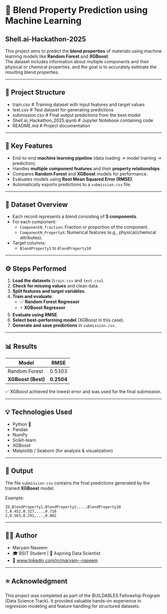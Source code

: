 # 🧠 Blend Property Prediction using Machine Learning
## Shell.ai-Hackathon-2025

This project aims to predict the **blend properties** of materials using machine learning models like **Random Forest** and **XGBoost**.  
The dataset includes information about multiple components and their physical or chemical properties, and the goal is to accurately estimate the resulting blend properties.

---

## 📂 Project Structure
- train.csv # Training dataset with input features and target values
- test.csv # Test dataset for generating predictions
- submission.csv # Final output predictions from the best model
- Shell.ai_Hackathon_2025.ipynb # Jupyter Notebook containing code
- README.md # Project documentation



---

## 🚀 Key Features
- End-to-end **machine learning pipeline** (data loading → model training → prediction).
- Handles **multiple component features** and their **property relationships**.
- Compares **Random Forest** and **XGBoost** models for performance.
- Evaluates models using **Root Mean Squared Error (RMSE)**.
- Automatically exports predictions to a `submission.csv` file.

---

## 🧾 Dataset Overview
- Each record represents a blend consisting of **5 components**.
- For each component:
  - `ComponentN_fraction`: Fraction or proportion of the component.
  - `ComponentN_PropertyX`: Numerical features (e.g., physical/chemical attributes).
- Target columns:  
  - `BlendProperty1` to `BlendProperty10`

---

## ⚙️ Steps Performed

1. **Load the datasets** (`train.csv` and `test.csv`).
2. **Check for missing values** and clean data.
3. **Split features and target variables**.
4. **Train and evaluate**:
   - ✅ **Random Forest Regressor**
   - ⚡ **XGBoost Regressor**
5. **Evaluate using RMSE**.
6. **Select best-performing model** (XGBoost in this case).
7. **Generate and save predictions** in `submission.csv`.

---

## 📊 Results
| Model               | RMSE   |
|----------------------|--------|
| Random Forest        | 0.5303 |
| **XGBoost (Best)**   | **0.2504** |

✅ XGBoost achieved the lowest error and was used for the final submission.

---

## 💡 Technologies Used
- Python 🐍  
- Pandas  
- NumPy  
- Scikit-learn  
- XGBoost  
- Matplotlib / Seaborn (for analysis & visualization)

---

## 📁 Output
The file `submission.csv` contains the final predictions generated by the trained **XGBoost** model.

Example:
```csv
ID,BlendProperty1,BlendProperty2,...,BlendProperty10
1,0.452,0.327,...,0.718
2,0.563,0.291,...,0.802
```
--- 

## 🧑‍💻 Author
- Maryam Naseem
- 🎓 BSIT Student | 🌱 Aspiring Data Scientist
- 📧 www.linkedin.com/in/maryam--naseem

---

## ⭐ Acknowledgment
This project was completed as part of the BUILDABLES Fellowship Program (Data Science Track).
It provided valuable hands-on experience in regression modeling and feature handling for structured datasets.

